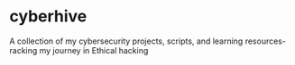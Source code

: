 # cyberhive
A collection of my cybersecurity projects, scripts, and learning resources- racking my journey in  Ethical hacking 
